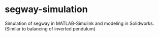 # segway-simulation
Simulation of segway in MATLAB-Simulink and modeling in Solidworks. (Similar to balancing of inverted pendulum)
